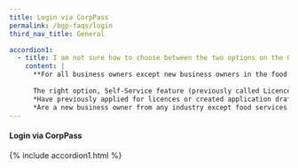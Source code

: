 ```yaml
---
title: Login via CorpPass
permalink: /bgp-faqs/login
third_nav_title: General

accordion1:
  - title: I am not sure how to choose between the two options on the GoBusiness Licensing homepage. Where can I get help?
    content: |
      **For all business owners except new business owners in the food services industry**
    
      The right option, Self-Service feature (previously called LicenceOne) is for you, if you
      *Have previously applied for licences or created application drafts on LicenceOne
      *Are a new business owner from any industry except food services
---
```


#### Login via CorpPass

{% include accordion1.html %}